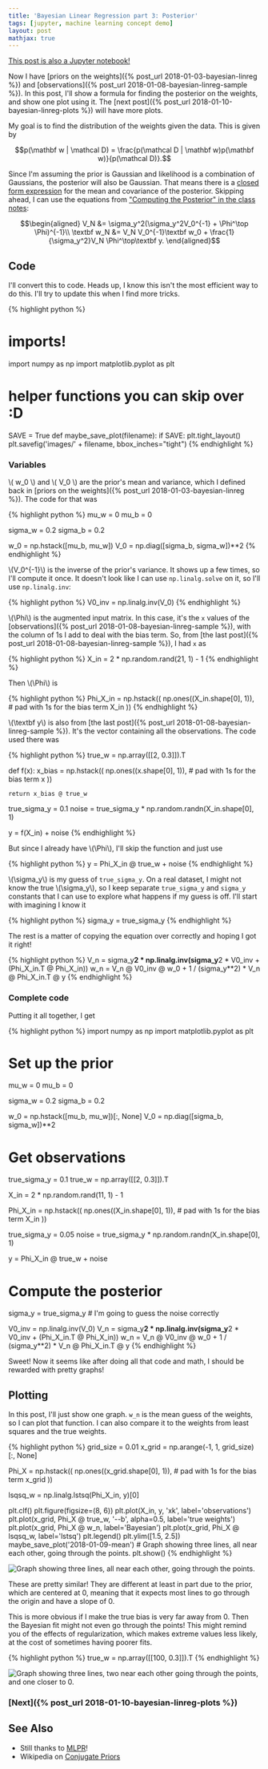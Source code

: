 ```yaml
---
title: 'Bayesian Linear Regression part 3: Posterior'
tags: [jupyter, machine learning concept demo]
layout: post
mathjax: true
---
```


[This post is also a Jupyter notebook!](https://github.com/jessstringham/blog/tree/master/notebooks/2018-01-09-bayesian-linreg-posterior.ipynb)




Now I have [priors on the weights]({% post_url 2018-01-03-bayesian-linreg %}) and [observations]({% post_url 2018-01-08-bayesian-linreg-sample %}). In this post, I'll show a formula for finding the posterior on the weights, and show one plot using it. The [next post]({% post_url 2018-01-10-bayesian-linreg-plots %}) will have more plots.

My goal is to find the distribution of the weights given the data. This is given by

$$p(\mathbf w | \mathcal D) = \frac{p(\mathcal D | \mathbf w)p(\mathbf w)}{p(\mathcal D)}.$$

Since I'm assuming the prior is Gaussian and likelihood is a combination of Gaussians, the posterior will also be Gaussian. That means there is a [closed form expression](https://en.wikipedia.org/wiki/Conjugate_prior)
for the mean and covariance of the posterior. Skipping ahead, I can use the equations from ["Computing the Posterior" in the class notes](http://www.inf.ed.ac.uk/teaching/courses/mlpr/2017/notes/w6c_bayesian_regression.html#computing-the-posterior):

$$\begin{aligned}
    V_N &= \sigma_y^2(\sigma_y^2V_0^{-1} + \Phi^\top \Phi)^{-1}\\
    \textbf w_N &= V_N V_0^{-1}\textbf w_0 + \frac{1}{\sigma_y^2}V_N \Phi^\top\textbf y.
\end{aligned}$$

## Code

I'll convert this to code. Heads up, I know this isn't the most efficient way to do this. I'll try to update this when I find more tricks.




{% highlight python %}
# imports!
import numpy as np
import matplotlib.pyplot as plt

# helper functions you can skip over :D
SAVE = True
def maybe_save_plot(filename):
    if SAVE:
        plt.tight_layout()
        plt.savefig('images/' + filename, bbox_inches="tight")
{% endhighlight %}




### Variables

\\( w_0 \\) and \\( V_0 \\) are the prior's mean and variance, which I defined back in [priors on the weights]({% post_url 2018-01-03-bayesian-linreg %}). The code for that was



{% highlight python %}
mu_w = 0
mu_b = 0

sigma_w = 0.2
sigma_b = 0.2

w_0 = np.hstack([mu_b, mu_w])
V_0 = np.diag([sigma_b, sigma_w])**2
{% endhighlight %}




\\(V_0^{-1}\\) is the inverse of the prior's variance. It shows up a few times, so I'll
compute it once. It doesn't look like I can use `np.linalg.solve` on it, so I'll use
`np.linalg.inv`:



{% highlight python %}
V0_inv = np.linalg.inv(V_0)
{% endhighlight %}




\\(\Phi\\) is the augmented input matrix. In this case, it's the `x` values of the [observations]({% post_url 2018-01-08-bayesian-linreg-sample %}), with the column of 1s I add to deal with the bias term. So, from [the last post]({% post_url 2018-01-08-bayesian-linreg-sample %}), I had `x` as



{% highlight python %}
X_in = 2 * np.random.rand(21, 1) - 1
{% endhighlight %}





Then \\(\Phi\\) is




{% highlight python %}
Phi_X_in = np.hstack((
    np.ones((X_in.shape[0], 1)),  # pad with 1s for the bias term
    X_in
))
{% endhighlight %}




\\(\textbf y\\) is also from [the last post]({% post_url 2018-01-08-bayesian-linreg-sample %}). It's the vector containing all the observations.
 The code used there was



{% highlight python %}
true_w = np.array([[2, 0.3]]).T

def f(x):
    x_bias = np.hstack((
        np.ones((x.shape[0], 1)),  # pad with 1s for the bias term
        x
    ))

    return x_bias @ true_w

true_sigma_y = 0.1
noise = true_sigma_y * np.random.randn(X_in.shape[0], 1)

y = f(X_in) + noise
{% endhighlight %}





But since I already have \\(\Phi\\), I'll skip the function and just use



{% highlight python %}
y = Phi_X_in @ true_w + noise
{% endhighlight %}





\\(\sigma_y\\) is my guess of `true_sigma_y`. On a real dataset, I might not know the true \\(\sigma_y\\), so I keep separate `true_sigma_y` and `sigma_y` constants that I can use to explore what happens if my guess is off. I'll start with imagining I know it



{% highlight python %}
sigma_y = true_sigma_y
{% endhighlight %}





The rest is a matter of copying the equation over correctly and hoping I got it right!



{% highlight python %}
V_n = sigma_y**2 * np.linalg.inv(sigma_y**2 * V0_inv + (Phi_X_in.T @ Phi_X_in))
w_n = V_n @ V0_inv @ w_0 + 1 / (sigma_y**2) * V_n @ Phi_X_in.T @ y
{% endhighlight %}




### Complete code

Putting it all together, I get



{% highlight python %}
import numpy as np
import matplotlib.pyplot as plt

# Set up the prior
mu_w = 0
mu_b = 0

sigma_w = 0.2
sigma_b = 0.2

w_0 = np.hstack([mu_b, mu_w])[:, None]
V_0 = np.diag([sigma_b, sigma_w])**2

# Get observations
true_sigma_y = 0.1
true_w = np.array([[2, 0.3]]).T

X_in = 2 * np.random.rand(11, 1) - 1

Phi_X_in = np.hstack((
    np.ones((X_in.shape[0], 1)),  # pad with 1s for the bias term
    X_in
))

true_sigma_y = 0.05
noise = true_sigma_y * np.random.randn(X_in.shape[0], 1)

y = Phi_X_in @ true_w + noise

# Compute the posterior
sigma_y = true_sigma_y  # I'm going to guess the noise correctly

V0_inv = np.linalg.inv(V_0)
V_n = sigma_y**2 * np.linalg.inv(sigma_y**2 * V0_inv + (Phi_X_in.T @ Phi_X_in))
w_n = V_n @ V0_inv @ w_0 + 1 / (sigma_y**2) * V_n @ Phi_X_in.T @ y
{% endhighlight %}




Sweet! Now it seems like after doing all that code and math, I should be rewarded with pretty graphs!

## Plotting

In this post, I'll just show one graph. `w_n` is the mean guess of the weights, so I can plot that function. I can also compare it to the weights from
least squares and the true weights.



{% highlight python %}
grid_size = 0.01
x_grid = np.arange(-1, 1, grid_size)[:, None]

Phi_X = np.hstack((
    np.ones((x_grid.shape[0], 1)),  # pad with 1s for the bias term
    x_grid
))

lsqsq_w = np.linalg.lstsq(Phi_X_in, y)[0]

plt.clf()
plt.figure(figsize=(8, 6))
plt.plot(X_in, y, 'xk', label='observations')
plt.plot(x_grid, Phi_X @ true_w, '--b', alpha=0.5, label='true weights')
plt.plot(x_grid, Phi_X @ w_n, label='Bayesian')
plt.plot(x_grid, Phi_X @ lsqsq_w, label='lstsq')
plt.legend()
plt.ylim([1.5, 2.5])
maybe_save_plot('2018-01-09-mean')  # Graph showing three lines, all near each other, going through the points.
plt.show()
{% endhighlight %}

![Graph showing three lines, all near each other, going through the points.](/assets/2018-01-09-mean.png)



These are pretty similar! They are different at least in part due to the prior, which are centered at 0, meaning that it expects most lines to go through the origin and have a slope of 0.

This is more obvious if I make the true bias is very far away from 0. Then the Bayesian fit might not even go through the points! This might remind you of the effects of regularization, which makes extreme values less likely, at the cost of sometimes having poorer fits.



{% highlight python %}
true_w = np.array([[100, 0.3]]).T
{% endhighlight %}




![Graph showing three lines, two near each other going through the points, and one closer to 0.](/assets/2018-01-09-mean-far-away.png)


### [Next]({% post_url 2018-01-10-bayesian-linreg-plots %})

## See Also

 - Still thanks to [MLPR](http://www.inf.ed.ac.uk/teaching/courses/mlpr/2017/notes/)!
 - Wikipedia on [Conjugate Priors](https://en.wikipedia.org/wiki/Conjugate_prior)
